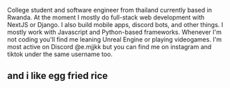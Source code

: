College student and software engineer from thailand currently based in Rwanda. At the moment I mostly do full-stack web development with NextJS or Django. I also build mobile apps, discord bots, and other things. I mostly work with Javascript and Python-based frameworks. Whenever I'm not coding you'll find me leaning Unreal Engine or playing videogames. I'm most active on Discord @e.mjjkk but you can find me on instagram and tiktok under the same username too.

## and i like egg fried rice
